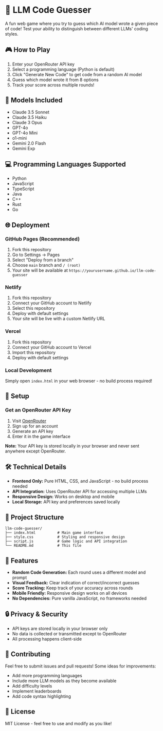 # 🤖 LLM Code Guesser

A fun web game where you try to guess which AI model wrote a given piece of code! Test your ability to distinguish between different LLMs' coding styles.

## 🎮 How to Play

1. Enter your OpenRouter API key
2. Select a programming language (Python is default)
3. Click "Generate New Code" to get code from a random AI model
4. Guess which model wrote it from 8 options
5. Track your score across multiple rounds!

## 🚀 Models Included

- Claude 3.5 Sonnet
- Claude 3.5 Haiku  
- Claude 3 Opus
- GPT-4o
- GPT-4o Mini
- o1-mini
- Gemini 2.0 Flash
- Gemini Exp

## 💻 Programming Languages Supported

- Python
- JavaScript
- TypeScript
- Java
- C++
- Rust
- Go

## 🌐 Deployment

### GitHub Pages (Recommended)

1. Fork this repository
2. Go to Settings → Pages
3. Select "Deploy from a branch" 
4. Choose `main` branch and `/ (root)`
5. Your site will be available at `https://yourusername.github.io/llm-code-guesser`

### Netlify

1. Fork this repository
2. Connect your GitHub account to Netlify
3. Select this repository
4. Deploy with default settings
5. Your site will be live with a custom Netlify URL

### Vercel

1. Fork this repository
2. Connect your GitHub account to Vercel
3. Import this repository
4. Deploy with default settings

### Local Development

Simply open `index.html` in your web browser - no build process required!

## 🔧 Setup

### Get an OpenRouter API Key

1. Visit [OpenRouter](https://openrouter.ai/)
2. Sign up for an account
3. Generate an API key
4. Enter it in the game interface

**Note:** Your API key is stored locally in your browser and never sent anywhere except OpenRouter.

## 🛠️ Technical Details

- **Frontend Only:** Pure HTML, CSS, and JavaScript - no build process needed
- **API Integration:** Uses OpenRouter API for accessing multiple LLMs
- **Responsive Design:** Works on desktop and mobile
- **Local Storage:** API key and preferences saved locally

## 📁 Project Structure

```
llm-code-guesser/
├── index.html          # Main game interface
├── style.css           # Styling and responsive design  
├── script.js           # Game logic and API integration
└── README.md           # This file
```

## 🎯 Features

- **Random Code Generation:** Each round uses a different model and prompt
- **Visual Feedback:** Clear indication of correct/incorrect guesses
- **Score Tracking:** Keep track of your accuracy across rounds
- **Mobile Friendly:** Responsive design works on all devices
- **No Dependencies:** Pure vanilla JavaScript, no frameworks needed

## 🔒 Privacy & Security

- API keys are stored locally in your browser only
- No data is collected or transmitted except to OpenRouter
- All processing happens client-side

## 🤝 Contributing

Feel free to submit issues and pull requests! Some ideas for improvements:

- Add more programming languages
- Include more LLM models as they become available
- Add difficulty levels
- Implement leaderboards
- Add code syntax highlighting

## 📄 License

MIT License - feel free to use and modify as you like!
